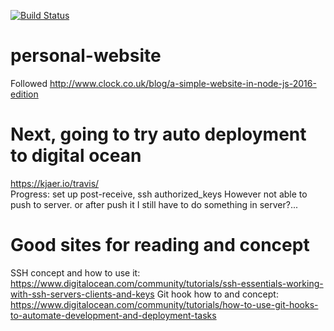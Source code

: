 [![Build Status](https://travis-ci.org/YenF/personal-website.svg?branch=master)](https://travis-ci.org/YenF/personal-website)

# personal-website
Followed http://www.clock.co.uk/blog/a-simple-website-in-node-js-2016-edition

# Next, going to try auto deployment to digital ocean
https://kjaer.io/travis/  
Progress: set up post-receive, ssh authorized_keys
  However not able to push to server. or after push it I still have to do something in server?...
  
# Good sites for reading and concept
SSH concept and how to use it: https://www.digitalocean.com/community/tutorials/ssh-essentials-working-with-ssh-servers-clients-and-keys
Git hook how to and concept: https://www.digitalocean.com/community/tutorials/how-to-use-git-hooks-to-automate-development-and-deployment-tasks
